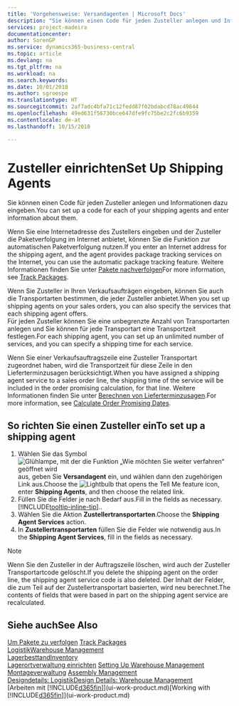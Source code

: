 ```yaml
---
title: 'Vorgehensweise: Versandagenten | Microsoft Docs'
description: "Sie können einen Code für jeden Zusteller anlegen und Informationen dazu eingeben."
services: project-madeira
documentationcenter: 
author: SorenGP
ms.service: dynamics365-business-central
ms.topic: article
ms.devlang: na
ms.tgt_pltfrm: na
ms.workload: na
ms.search.keywords: 
ms.date: 10/01/2018
ms.author: sgroespe
ms.translationtype: HT
ms.sourcegitcommit: 2af7adc4bfa71c12fedd87f02bdabcd78ac49844
ms.openlocfilehash: 49ed631f56730bce647dfe9fc75be2c2fc6b9359
ms.contentlocale: de-at
ms.lasthandoff: 10/15/2018

---
```

# <a name="set-up-shipping-agents"></a><span data-ttu-id="7bcc8-103">Zusteller einrichten</span><span class="sxs-lookup"><span data-stu-id="7bcc8-103">Set Up Shipping Agents</span></span>
<span data-ttu-id="7bcc8-104">Sie können einen Code für jeden Zusteller anlegen und Informationen dazu eingeben.</span><span class="sxs-lookup"><span data-stu-id="7bcc8-104">You can set up a code for each of your shipping agents and enter information about them.</span></span>  

<span data-ttu-id="7bcc8-105">Wenn Sie eine Internetadresse des Zustellers eingeben und der Zusteller die Paketverfolgung im Internet anbietet, können Sie die Funktion zur automatischen Paketverfolgung nutzen.</span><span class="sxs-lookup"><span data-stu-id="7bcc8-105">If you enter an Internet address for the shipping agent, and the agent provides package tracking services on the Internet, you can use the automatic package tracking feature.</span></span> <span data-ttu-id="7bcc8-106">Weitere Informationen finden Sie unter [Pakete nachverfolgen](sales-how-track-packages.md)</span><span class="sxs-lookup"><span data-stu-id="7bcc8-106">For more information, see [Track Packages](sales-how-track-packages.md).</span></span>

<span data-ttu-id="7bcc8-107">Wenn Sie Zusteller in Ihren Verkaufsaufträgen eingeben, können Sie auch die Transportarten bestimmen, die jeder Zusteller anbietet.</span><span class="sxs-lookup"><span data-stu-id="7bcc8-107">When you set up shipping agents on your sales orders, you can also specify the services that each shipping agent offers.</span></span>  
<span data-ttu-id="7bcc8-108">Für jeden Zusteller können Sie eine unbegrenzte Anzahl von Transportarten anlegen und Sie können für jede Transportart eine Transportzeit festlegen.</span><span class="sxs-lookup"><span data-stu-id="7bcc8-108">For each shipping agent, you can set up an unlimited number of services, and you can specify a shipping time for each service.</span></span>  

<span data-ttu-id="7bcc8-109">Wenn Sie einer Verkaufsauftragszeile eine Zusteller Transportart zugeordnet haben, wird die Transportzeit für diese Zeile in den Lieferterminzusagen berücksichtigt.</span><span class="sxs-lookup"><span data-stu-id="7bcc8-109">When you have assigned a shipping agent service to a sales order line, the shipping time of the service will be included in the order promising calculation, for that line.</span></span> <span data-ttu-id="7bcc8-110">Weitere Informationen finden Sie unter [Berechnen von Lieferterminzusagen](sales-how-to-calculate-order-promising-dates.md).</span><span class="sxs-lookup"><span data-stu-id="7bcc8-110">For more information, see [Calculate Order Promising Dates](sales-how-to-calculate-order-promising-dates.md).</span></span>

## <a name="to-set-up-a-shipping-agent"></a><span data-ttu-id="7bcc8-111">So richten Sie einen Zusteller ein</span><span class="sxs-lookup"><span data-stu-id="7bcc8-111">To set up a shipping agent</span></span>  
1.  <span data-ttu-id="7bcc8-112">Wählen Sie das Symbol ![Glühlampe, mit der die Funktion „Wie möchten Sie weiter verfahren“ geöffnet wird](media/ui-search/search_small.png "Wie möchten Sie weiter verfahren?") aus, geben Sie **Versandagent** ein, und wählen dann den zugehörigen Link aus.</span><span class="sxs-lookup"><span data-stu-id="7bcc8-112">Choose the ![Lightbulb that opens the Tell Me feature](media/ui-search/search_small.png "Tell me what you want to do") icon, enter **Shipping Agents**, and then choose the related link.</span></span>  
2.  <span data-ttu-id="7bcc8-113">Füllen Sie die Felder je nach Bedarf aus.</span><span class="sxs-lookup"><span data-stu-id="7bcc8-113">Fill in the fields as necessary.</span></span> [!INCLUDE[tooltip-inline-tip](includes/tooltip-inline-tip_md.md)]<span data-ttu-id="7bcc8-114">.</span><span class="sxs-lookup"><span data-stu-id="7bcc8-114">.</span></span>  
3.  <span data-ttu-id="7bcc8-115">Wählen Sie die Aktion **Zustellertransportarten**.</span><span class="sxs-lookup"><span data-stu-id="7bcc8-115">Choose the **Shipping Agent Services** action.</span></span>
4. <span data-ttu-id="7bcc8-116">In **Zustellertransportarten** füllen Sie die Felder wie notwendig aus.</span><span class="sxs-lookup"><span data-stu-id="7bcc8-116">In the **Shipping Agent Services**, fill in the fields as necessary.</span></span>

> [!NOTE]  
>  <span data-ttu-id="7bcc8-117">Wenn Sie den Zusteller in der Auftragszeile löschen, wird auch der Zusteller Transportartcode gelöscht.</span><span class="sxs-lookup"><span data-stu-id="7bcc8-117">If you delete the shipping agent on the order line, the shipping agent service code is also deleted.</span></span> <span data-ttu-id="7bcc8-118">Der Inhalt der Felder, die zum Teil auf der Zustellertransportart basierten, wird neu berechnet.</span><span class="sxs-lookup"><span data-stu-id="7bcc8-118">The contents of fields that were based in part on the shipping agent service are recalculated.</span></span>  

## <a name="see-also"></a><span data-ttu-id="7bcc8-119">Siehe auch</span><span class="sxs-lookup"><span data-stu-id="7bcc8-119">See Also</span></span>
<span data-ttu-id="7bcc8-120">[Um Pakete zu verfolgen](sales-how-track-packages.md)  </span><span class="sxs-lookup"><span data-stu-id="7bcc8-120">[Track Packages](sales-how-track-packages.md)  </span></span>  
[<span data-ttu-id="7bcc8-121">Logistik</span><span class="sxs-lookup"><span data-stu-id="7bcc8-121">Warehouse Management</span></span>](warehouse-manage-warehouse.md)  
[<span data-ttu-id="7bcc8-122">Lagerbesttand</span><span class="sxs-lookup"><span data-stu-id="7bcc8-122">Inventory</span></span>](inventory-manage-inventory.md)  
<span data-ttu-id="7bcc8-123">[Lagerortverwaltung einrichten](warehouse-setup-warehouse.md)   </span><span class="sxs-lookup"><span data-stu-id="7bcc8-123">[Setting Up Warehouse Management](warehouse-setup-warehouse.md)   </span></span>  
<span data-ttu-id="7bcc8-124">[Montageverwaltung](assembly-assemble-items.md)  </span><span class="sxs-lookup"><span data-stu-id="7bcc8-124">[Assembly Management](assembly-assemble-items.md)  </span></span>  
[<span data-ttu-id="7bcc8-125">Designdetails: Logistik</span><span class="sxs-lookup"><span data-stu-id="7bcc8-125">Design Details: Warehouse Management</span></span>](design-details-warehouse-management.md)  
<span data-ttu-id="7bcc8-126">[Arbeiten mit [!INCLUDE[d365fin](includes/d365fin_md.md)]](ui-work-product.md)</span><span class="sxs-lookup"><span data-stu-id="7bcc8-126">[Working with [!INCLUDE[d365fin](includes/d365fin_md.md)]](ui-work-product.md)</span></span>  

